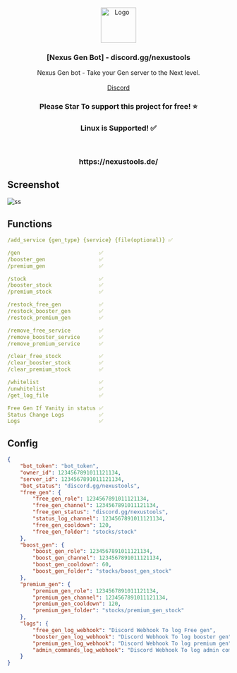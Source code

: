 <br/>
<p align="center">
  <a href="https://github.com/VatosV2/Discord-Gen-Bot">
    <img src="https://nexustools.de/Assets/images/025111e73c9100f75a2f4adfc06161df.png" alt="Logo" width="80" height="80">
  </a>

  <h3 align="center">[Nexus Gen Bot] - discord.gg/nexustools</h3>

  <p align="center">
    Nexus Gen bot - Take your Gen server to the Next level.
    <br/>
    <br/>
    <a href="https://discord.gg/nexustools">Discord</a>
  </p>
</p>
<h3 align="center";">Please Star To support this project for free! ⭐</h3>
<h3 align="center";">Linux is Supported! ✅</h3>
<br/>
<h3 align="center";>  https://nexustools.de/ </h3>

## Screenshot
![ss](https://repository-images.githubusercontent.com/803993834/39e7da65-32b2-49cc-b832-fce6f563eae0)

## Functions
```yaml
/add_service {gen_type} {service} {file(optional)} ✅ 

/gen                         ✅
/booster_gen                 ✅
/premium_gen                 ✅

/stock                       ✅    
/booster_stock               ✅
/premium_stock               ✅

/restock_free_gen            ✅
/restock_booster_gen         ✅
/restock_premium_gen         ✅

/remove_free_service         ✅
/remove_booster_service      ✅
/remove_premium_service      ✅

/clear_free_stock            ✅
/clear_booster_stock         ✅
/clear_premium_stock         ✅

/whitelist                   ✅
/unwhitelist                 ✅
/get_log_file                ✅

Free Gen If Vanity in status ✅
Status Change Logs           ✅
Logs                         ✅

```

## Config
```json
{
    "bot_token": "bot_token",
    "owner_id": 1234567891011121134,
    "server_id": 1234567891011121134,
    "bot_status": "discord.gg/nexustools",
    "free_gen": {
        "free_gen_role": 1234567891011121134,
        "free_gen_channel": 1234567891011121134,
        "free_gen_status": "discord.gg/nexustools",
        "status_log_channel": 1234567891011121134,
        "free_gen_cooldown": 120,
        "free_gen_folder": "stocks/stock"
    },
    "boost_gen": {
        "boost_gen_role": 1234567891011121134,
        "boost_gen_channel": 1234567891011121134,
        "boost_gen_cooldown": 60,
        "boost_gen_folder": "stocks/boost_gen_stock"
    },
    "premium_gen": {
        "premium_gen_role": 1234567891011121134,
        "premium_gen_channel": 1234567891011121134,
        "premium_gen_cooldown": 120,
        "premium_gen_folder": "stocks/premium_gen_stock"
    },
    "logs": {
        "free_gen_log_webhook": "Discord Webhook To log Free gen",
        "booster_gen_log_webhook": "Discord Webhook To log booster gen",
        "premium_gen_log_webhook": "Discord Webhook To log premium gen",
        "admin_commands_log_webhook": "Discord Webhook To log admin commands"
    }
} 
```
